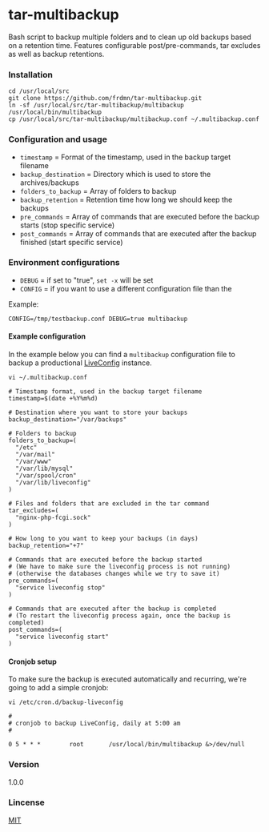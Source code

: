 tar-multibackup
===============


Bash script to backup multiple folders and to clean up old backups based on a retention time. Features configurable post/pre-commands, tar excludes as well as backup retentions.

### Installation

    cd /usr/local/src
    git clone https://github.com/frdmn/tar-multibackup.git
    ln -sf /usr/local/src/tar-multibackup/multibackup /usr/local/bin/multibackup
    cp /usr/local/src/tar-multibackup/multibackup.conf ~/.multibackup.conf

### Configuration and usage

* `timestamp` = Format of the timestamp, used in the backup target filename
* `backup_destination` = Directory which is used to store the archives/backups
* `folders_to_backup` = Array of folders to backup
* `backup_retention` = Retention time how long we should keep the backups
* `pre_commands` = Array of commands that are executed before the backup starts (stop specific service)
* `post_commands` = Array of commands that are executed after the backup finished (start specific service)

### Environment configurations

* `DEBUG` = if set to "true", `set -x` will be set
* `CONFIG` = if you want to use a different configuration file than the 

Example: 

    CONFIG=/tmp/testbackup.conf DEBUG=true multibackup

#### Example configuration 

In the example below you can find a `multibackup` configuration file to backup a productional [LiveConfig](http://www.liveconfig.com/) instance.

`vi ~/.multibackup.conf`

    # Timestamp format, used in the backup target filename
    timestamp=$(date +%Y%m%d)

    # Destination where you want to store your backups
    backup_destination="/var/backups"

    # Folders to backup
    folders_to_backup=(
      "/etc"
      "/var/mail"
      "/var/www"
      "/var/lib/mysql"
      "/var/spool/cron"
      "/var/lib/liveconfig"
    )

    # Files and folders that are excluded in the tar command
    tar_excludes=(
      "nginx-php-fcgi.sock"
    )

    # How long to you want to keep your backups (in days)
    backup_retention="+7"

    # Commands that are executed before the backup started
    # (We have to make sure the liveconfig process is not running)
    # (otherwise the databases changes while we try to save it)
    pre_commands=(
      "service liveconfig stop"
    )

    # Commands that are executed after the backup is completed
    # (To restart the liveconfig process again, once the backup is completed)
    post_commands=(
      "service liveconfig start"
    )

#### Cronjob setup

To make sure the backup is executed automatically and recurring, we're going to add a simple cronjob:

`vi /etc/cron.d/backup-liveconfig`

    #
    # cronjob to backup LiveConfig, daily at 5:00 am
    #

    0 5 * * *        root       /usr/local/bin/multibackup &>/dev/null

### Version
1.0.0

### Lincense
[MIT](LICENSE)
